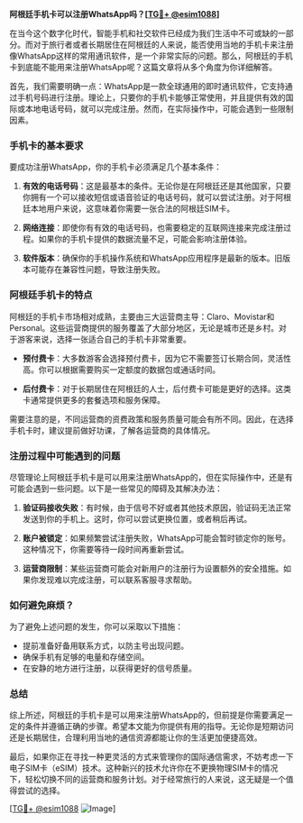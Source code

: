 **阿根廷手机卡可以注册WhatsApp吗？[[TG💪+ @esim1088](https://t.me/s/esim1088)]**

在当今这个数字化时代，智能手机和社交软件已经成为我们生活中不可或缺的一部分。而对于旅行者或者长期居住在阿根廷的人来说，能否使用当地的手机卡来注册像WhatsApp这样的常用通讯软件，是一个非常实际的问题。那么，阿根廷的手机卡到底能不能用来注册WhatsApp呢？这篇文章将从多个角度为你详细解答。

首先，我们需要明确一点：WhatsApp是一款全球通用的即时通讯软件，它支持通过手机号码进行注册。理论上，只要你的手机卡能够正常使用，并且提供有效的国际或本地电话号码，就可以完成注册。然而，在实际操作中，可能会遇到一些限制因素。

### 手机卡的基本要求

要成功注册WhatsApp，你的手机卡必须满足几个基本条件：

1. **有效的电话号码**：这是最基本的条件。无论你是在阿根廷还是其他国家，只要你拥有一个可以接收短信或语音验证的电话号码，就可以尝试注册。对于阿根廷本地用户来说，这意味着你需要一张合法的阿根廷SIM卡。

2. **网络连接**：即使你有有效的电话号码，也需要稳定的互联网连接来完成注册过程。如果你的手机卡提供的数据流量不足，可能会影响注册体验。

3. **软件版本**：确保你的手机操作系统和WhatsApp应用程序是最新的版本。旧版本可能存在兼容性问题，导致注册失败。

### 阿根廷手机卡的特点

阿根廷的手机卡市场相对成熟，主要由三大运营商主导：Claro、Movistar和Personal。这些运营商提供的服务覆盖了大部分地区，无论是城市还是乡村。对于游客来说，选择一张适合自己的手机卡非常重要。

- **预付费卡**：大多数游客会选择预付费卡，因为它不需要签订长期合同，灵活性高。你可以根据需要购买一定额度的数据包或通话时间。
  
- **后付费卡**：对于长期居住在阿根廷的人士，后付费卡可能是更好的选择。这类卡通常提供更多的套餐选项和服务保障。

需要注意的是，不同运营商的资费政策和服务质量可能会有所不同。因此，在选择手机卡时，建议提前做好功课，了解各运营商的具体情况。

### 注册过程中可能遇到的问题

尽管理论上阿根廷手机卡是可以用来注册WhatsApp的，但在实际操作中，还是有可能会遇到一些问题。以下是一些常见的障碍及其解决办法：

1. **验证码接收失败**：有时候，由于信号不好或者其他技术原因，验证码无法正常发送到你的手机上。这时，你可以尝试更换位置，或者稍后再试。

2. **账户被锁定**：如果频繁尝试注册失败，WhatsApp可能会暂时锁定你的账号。这种情况下，你需要等待一段时间再重新尝试。

3. **运营商限制**：某些运营商可能会对新用户的注册行为设置额外的安全措施。如果你发现难以完成注册，可以联系客服寻求帮助。

### 如何避免麻烦？

为了避免上述问题的发生，你可以采取以下措施：

- 提前准备好备用联系方式，以防主号出现问题。
- 确保手机有足够的电量和存储空间。
- 在安静的地方进行注册，以获得更好的信号质量。

### 总结

综上所述，阿根廷的手机卡是可以用来注册WhatsApp的，但前提是你需要满足一定的条件并遵循正确的步骤。希望本文能为你提供有用的指导。无论你是短期访问还是长期居住，合理利用当地的通信资源都能让你的生活更加便捷高效。

最后，如果你正在寻找一种更灵活的方式来管理你的国际通信需求，不妨考虑一下电子SIM卡（eSIM）技术。这种新兴的技术允许你在不更换物理SIM卡的情况下，轻松切换不同的运营商和服务计划。对于经常旅行的人来说，这无疑是一个值得尝试的选择。

[[TG💪+ @esim1088](https://t.me/s/esim1088) ![Image](https://i.postimg.cc/4NQfJmqS/Snipaste-2025-05-13-00-14-12.png)]